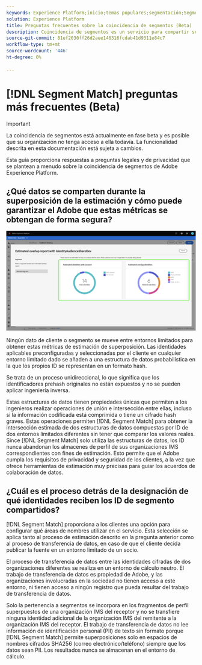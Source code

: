```yaml
---
keywords: Experience Platform;inicio;temas populares;segmentación;Segmentación;Coincidencia de segmentos;coincidencia de segmentos
solution: Experience Platform
title: Preguntas frecuentes sobre la coincidencia de segmentos (Beta)
description: Coincidencia de segmentos es un servicio para compartir segmentos en Adobe Experience Platform que permite a dos o más usuarios de Platform intercambiar datos de segmentos de una manera segura, regulada y compatible con la privacidad.
source-git-commit: 81ef2030ff26d2aee146316fcdab41d9311e84c7
workflow-type: tm+mt
source-wordcount: '446'
ht-degree: 0%

---
```


# [!DNL Segment Match] preguntas más frecuentes (Beta)

>[!IMPORTANT]
>
>La coincidencia de segmentos está actualmente en fase beta y es posible que su organización no tenga acceso a ella todavía. La funcionalidad descrita en esta documentación está sujeta a cambios.

Esta guía proporciona respuestas a preguntas legales y de privacidad que se plantean a menudo sobre la coincidencia de segmentos de Adobe Experience Platform.

## ¿Qué datos se comparten durante la superposición de la estimación y cómo puede garantizar el Adobe que estas métricas se obtengan de forma segura?

![overlap-report.png](./images/overlap-report.png)

Ningún dato de cliente o segmento se mueve entre entornos limitados para obtener estas métricas de estimación de superposición. Las identidades aplicables preconfiguradas y seleccionadas por el cliente en cualquier entorno limitado dado se añaden a una estructura de datos probabilística en la que los propios ID se representan en un formato hash.

Se trata de un proceso unidireccional, lo que significa que los identificadores prehash originales no están expuestos y no se pueden aplicar ingeniería inversa.

Estas estructuras de datos tienen propiedades únicas que permiten a los ingenieros realizar operaciones de unión e intersección entre ellas, incluso si la información codificada está comprimida o tiene un cifrado hash graves. Estas operaciones permiten [!DNL Segment Match] para obtener la intersección estimada de dos estructuras de datos compuestas por ID de dos entornos limitados diferentes sin tener que comparar los valores reales. Since [!DNL Segment Match] solo utiliza las estructuras de datos, los ID nunca abandonan los almacenes de perfil de sus organizaciones IMS correspondientes con fines de estimación. Esto permite que el Adobe cumpla los requisitos de privacidad y seguridad de los clientes, a la vez que ofrece herramientas de estimación muy precisas para guiar los acuerdos de colaboración de datos.

## ¿Cuál es el proceso detrás de la designación de qué identidades reciben los ID de segmento compartidos?

[!DNL Segment Match] proporciona a los clientes una opción para configurar qué áreas de nombres utilizar en el servicio. Esta selección se aplica tanto al proceso de estimación descrito en la pregunta anterior como al proceso de transferencia de datos, en caso de que el cliente decida publicar la fuente en un entorno limitado de un socio.

El proceso de transferencia de datos entre las identidades cifradas de dos organizaciones diferentes se realiza en un entorno de cálculo neutro. El trabajo de transferencia de datos es propiedad de Adobe, y las organizaciones involucradas en la sociedad no tienen acceso a este entorno, ni tienen acceso a ningún registro que pueda resultar del trabajo de transferencia de datos.

Solo la pertenencia a segmentos se incorpora en los fragmentos de perfil superpuestos de una organización IMS del receptor y no se transfiere ninguna identidad adicional de la organización IMS del remitente a la organización IMS del receptor. El trabajo de transferencia de datos no lee información de identificación personal (PII) de texto sin formato porque [!DNL Segment Match] permite superposiciones solo en espacios de nombres cifrados SHA256 (correo electrónico/teléfono) siempre que los datos sean PII. Los resultados nunca se almacenan en el entorno de cálculo.
